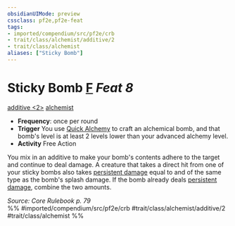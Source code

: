 ```yaml
---
obsidianUIMode: preview
cssclass: pf2e,pf2e-feat
tags:
- imported/compendium/src/pf2e/crb
- trait/class/alchemist/additive/2
- trait/class/alchemist
aliases: ["Sticky Bomb"]
---
```

# Sticky Bomb  [F](chapter-9-playing-the-game.md#Actions "Free Action") *Feat 8*  
[additive <2>](additive.md)  [alchemist](rules/traits/alchemist.md)  

- **Frequency**: once per round
- **Trigger** You use [Quick Alchemy](rules/actions/quick-alchemy.md) to craft an alchemical bomb, and that bomb's level is at least 2 levels lower than your advanced alchemy level.
- **Activity** Free Action

You mix in an additive to make your bomb's contents adhere to the target and continue to deal damage. A creature that takes a direct hit from one of your sticky bombs also takes [persistent damage](conditions.md#Persistent%20Damage) equal to and of the same type as the bomb's splash damage. If the bomb already deals [persistent damage](conditions.md#Persistent%20Damage), combine the two amounts.

*Source: Core Rulebook p. 79*  
%% #imported/compendium/src/pf2e/crb #trait/class/alchemist/additive/2 #trait/class/alchemist %%